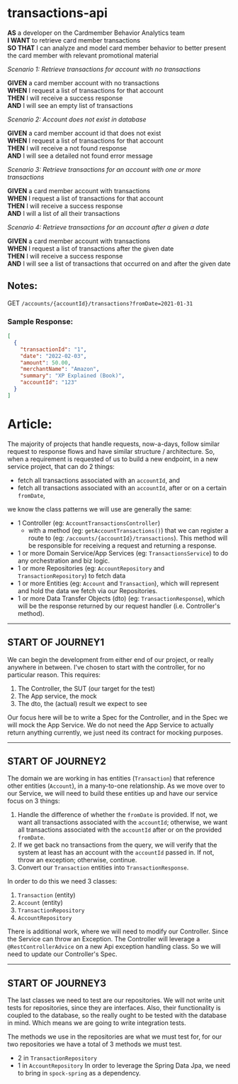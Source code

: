 # transactions-api

**AS** a developer on the Cardmember Behavior Analytics team<br/>
**I WANT** to retrieve card member transactions<br/>
**SO THAT** I can analyze and model card member behavior to better present the card member with relevant promotional
material

_Scenario 1: Retrieve transactions for account with no transactions_

**GIVEN** a card member account with no transactions<br/>
**WHEN** I request a list of transactions for that account<br/>
**THEN** I will receive a success response<br/>
**AND** I will see an empty list of transactions

_Scenario 2: Account does not exist in database_

**GIVEN** a card member account id that does not exist<br/>
**WHEN** I request a list of transactions for that account<br/>
**THEN** I will receive a not found response<br/>
**AND** I will see a detailed not found error message

_Scenario 3: Retrieve transactions for an account with one or more transactions_

**GIVEN** a card member account with transactions<br/>
**WHEN** I request a list of transactions for that account<br/>
**THEN** I will receive a success response<br/>
**AND** I will a list of all their transactions

_Scenario 4: Retrieve transactions for an account after a given a date_

**GIVEN** a card member account with transactions<br/>
**WHEN** I request a list of transactions after the given date<br/>
**THEN** I will receive a success response<br/>
**AND** I will see a list of transactions that occurred on and after the given date

## Notes:

GET `/accounts/{accountId}/transactions?fromDate=2021-01-31`

### Sample Response:

```json
[
  {
    "transactionId": "1",
    "date": "2022-02-03",
    "amount": 50.00,
    "merchantName": "Amazon",
    "summary": "XP Explained (Book)",
    "accountId": "123"
  }
]
```


# Article:
The majority of projects that handle requests, now-a-days, follow similar request to response flows and have similar structure / architecture. 
So, when a requirement is requested of us to build a new endpoint, in a new service project, that can do 2 things: 
  * fetch all transactions associated with an `accountId`, and 
  * fetch all transactions associated with an `accountId`, after or on a certain `fromDate`, 

we know the class patterns we will use are generally the same:
  * 1 Controller (eg: `AccountTransactionsController`) 
    * with a method (eg: `getAccountTransactions()`) that we can register a route to (eg: `/accounts/{accountId}/transactions`). This method will be responsible for receiving a request and returning a response.
  * 1 or more Domain Service/App Services (eg: `TransactionsService`) to do any orchestration and biz logic.
  * 1 or more Repositories (eg: `AccountRepository` and `TransactionRepository`) to fetch data
  * 1 or more Entities (eg: `Account` and `Transaction`), which will represent and hold the data we fetch via our Repositories.
  * 1 or more Data Transfer Objects (dto) (eg: `TransactionResponse`), which will be the response returned by our request handler (i.e. Controller's method).

------
START OF JOURNEY1
------
We can begin the development from either end of our project, or really anywhere in between. I've chosen to start with the controller, for no particular reason. This requires:
1. The Controller, the SUT (our target for the test)
2. The App service, the mock
3. The dto, the (actual) result we expect to see

Our focus here will be to write a Spec for the Controller, and in the Spec we will mock the App Service. We do not need the App Service to actually return anything currently, we just need its contract for mocking purposes. 

------
START OF JOURNEY2
------
The domain we are working in has entities (`Transaction`) that reference other entities (`Account`), in a many-to-one relationship. As we move over to our Service, we will need to 
build these entities up and have our service focus on 3 things:
1. Handle the difference of whether the `fromDate` is provided. If not, we want all transactions associated with the `accountId`; otherwise, we want all transactions associated with the `accountId` after or on the provided `fromDate`.
2. If we get back no transactions from the query, we will verify that the system at least has an account with the `accountId` passed in. If not, throw an exception; otherwise, continue.
3. Convert our `Transaction` entities into `TransactionResponse`.

In order to do this we need 3 classes:
1. `Transaction` (entity)
2. `Account` (entity)
3. `TransactionRepository`
4. `AccountRepository`

There is additional work, where we will need to modify our Controller. Since the Service can throw an Exception.
The Controller will leverage a `@RestControllerAdvice` on a new Api exception handling class. So we will need to update our Controller's Spec. 

------
START OF JOURNEY3
------
The last classes we need to test are our repositories. We will not write unit tests for repositories, since they are interfaces. Also,
their functionality is coupled to the database, so the really ought to be tested with the database in mind. Which means we are going to write integration tests.

The methods we use in the repositories are what we must test for, for our two repositories we have a total of 3 methods we must test. 
* 2 in `TransactionRepository`
* 1 in `AccountRepository`
In order to leverage the Spring Data Jpa, we need to bring in `spock-spring` as a dependency. 